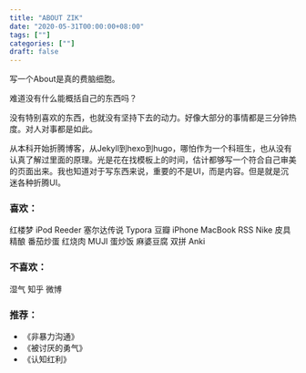 ```yaml
---
title: "ABOUT ZIK"
date: "2020-05-31T00:00:00+08:00"
tags: [""]
categories: [""]
draft: false
---
```


写一个About是真的费脑细胞。

难道没有什么能概括自己的东西吗？

没有特别喜欢的东西，也就没有坚持下去的动力。好像大部分的事情都是三分钟热度。对人对事都是如此。

从本科开始折腾博客，从Jekyll到hexo到hugo，哪怕作为一个科班生，也从没有认真了解过里面的原理。光是花在找模板上的时间，估计都够写一个符合自己审美的页面出来。我也知道对于写东西来说，重要的不是UI，而是内容。但是就是沉迷各种折腾UI。

### 喜欢：

红楼梦 iPod Reeder 塞尔达传说 Typora 豆瓣 iPhone MacBook RSS Nike 皮具 精酿 番茄炒蛋 红烧肉 MUJI 蛋炒饭 麻婆豆腐 双拼 Anki 

### 不喜欢：

湿气 知乎 微博 

### 推荐：

- 《非暴力沟通》
- 《被讨厌的勇气》
- 《认知红利》

